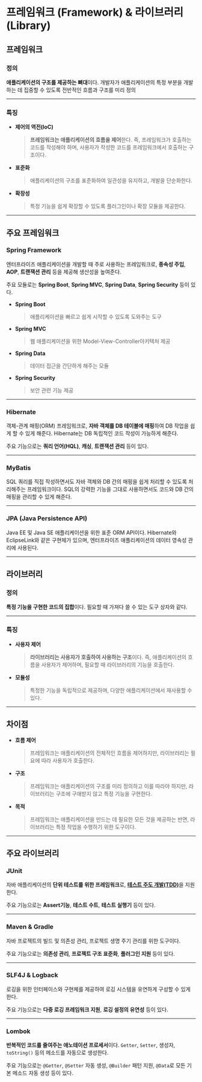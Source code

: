 # 프레임워크 (Framework) & 라이브러리 (Library)

## 프레임워크

### 정의

**애플리케이션의 구조를 제공하는 뼈대**이다. 개발자가 애플리케이션의 특정 부분을 개발하는 데 집중할 수 있도록 전반적인 흐름과 구조를 미리 정의

---

### 특징

- **제어의 역전(IoC)**
    
    > **프레임워크는 애플리케이션의 흐름을 제어**한다. 즉, 프레임워크가 호출하는 코드를 작성해야 하며, 사용자가 작성한 코드를 프레임워크에서 호출하는 구조이다.
    > 
- **표준화**
    
    > 애플리케이션의 구조를 표준화하여 일관성을 유지하고, 개발을 단순화한다.
    > 
- **확장성**
    
    > 특정 기능을 쉽게 확장할 수 있도록 플러그인이나 확장 모듈을 제공한다.
    > 

---

## 주요 프레임워크

### Spring Framework

엔터프라이즈 애플리케이션을 개발할 때 주로 사용하는 프레임워크로, **종속성 주입**, **AOP**, **트랜잭션 관리** 등을 제공해 생산성을 높여준다.

주요 모듈로는 **Spring Boot**, **Spring MVC**, **Spring Data**, **Spring Security** 등이 있다.

- **Spring Boot**
    
    > 애플리케이션을 빠르고 쉽게 시작할 수 있도록 도와주는 도구
    > 
- **Spring MVC**
    
    > 웹 애플리케이션을 위한 Model-View-Controller아키텍처 제공
    > 
- **Spring Data**
    
    > 데이터 접근을 간단하게 해주는 모듈
    > 
- **Spring Security**
    
    > 보안 관련 기능 제공
    > 

---

### Hibernate

객체-관계 매핑(ORM) 프레임워크로, **자바 객체를 DB 테이블에 매핑**하여 DB 작업을 쉽게 할 수 있게 해준다. Hibernate는 DB 독립적인 코드 작성이 가능하게 해준다.

주요 기능으로는 **쿼리 언어(HQL)**, **캐싱**, **트랜잭션 관리** 등이 있다.

---

### MyBatis

SQL 쿼리를 직접 작성하면서도 자바 객체와 DB 간의 매핑을 쉽게 처리할 수 있도록 처리해주는 프레임워크이다. SQL의 강력한 기능을 그대로 사용하면서도 코드와 DB 간의 매핑을 관리할 수 있게 해준다.

---

### JPA (Java Persistence API)

Java EE 및 Java SE 애플리케이션을 위한 표준 ORM API이다. Hibernate와 EclipseLink와 같은 구현체가 있으며, 엔터프라이즈 애플리케이션의 데이터 영속성 관리에 사용된다.

---

## 라이브러리

### 정의

**특정 기능을 구현한 코드의 집합**이다. 필요할 때 가져다 쓸 수 있는 도구 상자와 같다.

---

### 특징

- **사용자 제어**
    
    > **라이브러리는 사용자가 호출하여 사용하는 구조**이다. 즉, 애플리케이션의 흐름을 사용자가 제어하며, 필요할 때 라이브러리의 기능을 호출한다.
    > 
- **모듈성**
    
    > 특정한 기능을 독립적으로 제공하며, 다양한 애플리케이션에서 재사용할 수 있다.
    > 

---

## 차이점

- **흐름 제어**
    
    > 프레임워크는 애플리케이션의 전체적인 흐름을 제어하지만, 
    라이브러리는 필요에 따라 사용자가 호출한다.
    > 
- **구조**
    
    > 프레임워크는 애플리케이션의 구조를 미리 정의하고 이를 따라야 하지만, 
    라이브러리는 구조에 구애받지 않고 특정 기능을 구현한다.
    > 
- **목적**
    
    > 프레임워크는 애플리케이션을 만드는 데 필요한 모든 것을 제공하는 반면,
    라이브러리는 특정 작업을 수행하기 위한 도구이다.
    > 

---

## 주요 라이브러리

### JUnit

자바 애플리케이션의 **단위 테스트를 위한 프레임워크**로, [**테스트 주도 개발(TDD)**](https://www.notion.so/TDD-Test-Driven-Developement-8f82c8913a924bc890ef65d63139e3d0?pvs=21)을 지원한다.

주요 기능으로는 **Assert기능**, **테스트 수트**, **테스트 실행기** 등이 있다.

---

### Maven & Gradle

자바 프로젝트의 빌드 및 의존성 관리, 프로젝트 생명 주기 관리를 위한 도구이다.

주요 기능으로는 **의존성 관리**, **프로젝트 구조 표준화**, **플러그인 지원** 등이 있다.

---

### SLF4J & Logback

로깅을 위한 인터페이스와 구현체를 제공하여 로깅 시스템을 유연하게 구성할 수 있게 한다.

주요 기능으로는 **다중 로깅 프레임워크 지원**, **로깅 설정의 유연성** 등이 있다.

---

### Lombok

**반복적인 코드를 줄여주는 애노테이션 프로세서**이다. `Getter`, `Setter`, 생성자, `toString()` 등의 메소드를 자동으로 생성한다.

주요 기능으로는 `@Getter`, `@Setter` 자동 생성, `@Builder` 패턴 지원, `@Data`로 모든 기본 메소드 자동 생성 등이 있다.